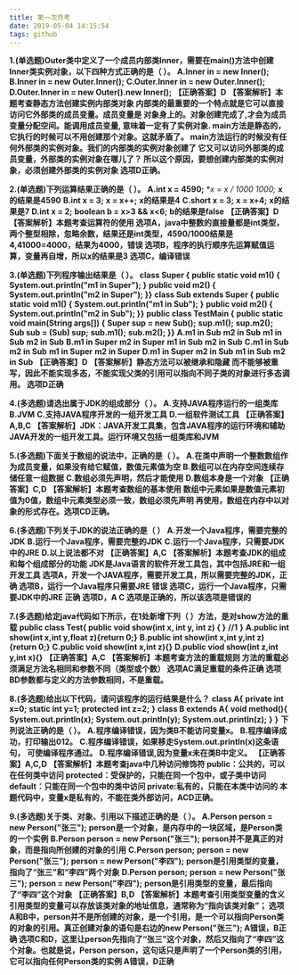 ```yaml
---
title: 第一次月考
date: 2019-05-04 14:15:54
tags: github
---
```

**1.(单选题)Outer类中定义了一个成员内部类Inner，需要在main()方法中创建**
**Inner类实例对象，以下四种方式正确的是（ ）。**
**A.Inner in = new Inner();** 
**B.Inner in = new Outer.Inner();** 
**C.Outer.Inner in = new Outer.Inner();** 
**D.Outer.Inner in = new Outer().new Inner();** 
**【正确答案】D**
**【答案解析】本题考查静态方法创建实例内部类对象 内部类的最重要的一个特点就是它可以直接访问它外部类的成员变量。成员变量是 对象身上的。对象创建完成了,才会为成员变量分配空间。能调用成员变量, 意味着一定有了实例对象. main方法是静态的，它执行的时候可以不用创建那个对象。这就矛盾了。 main方法运行的时候没有任何外部类的实例对象。我们的内部类的实例对象创建了 它又可以访问外部类的成员变量，外部类的实例对象在哪儿了？ 所以这个原因，要想创建内部类的实例对象，必须创建外部类的实例对象 选项D正确。** 

**2.(单选题)下列运算结果正确的是（ ）。**
**A.int x = 4590;**
**x = x / 1000 *1000;**
**x的结果是4590** 
**B.int x = 3;**
**x = x++;**
**x的结果是4** 
**C.short x = 3;**
**x = x+4;**
**x的结果是7** 
**D.int x = 2;**
**boolean b = x>3 && x<6;**
**b的结果是false** 
**【正确答案】D**
**【答案解析】本题考查运算符的使用 选项A，java中整数的直接量都是int类型，两个整型相除，忽略余数，结果还是int类型，4590/1000结果是4,41000=4000，结果为4000，错误 选项B，程序的执行顺序先运算赋值运算，变量再自增，所以x的结果是3 选项C，编译错误** 

**3.(单选题)下列程序输出结果是（ ）。**
**class Super {**
	**public static void m1() {**
		**System.out.println("m1 in Super");	}**
	**public void m2() {**
		**System.out.println("m2 in Super");	}}**
**class Sub extends Super {**
	**public static void m1() {**
		**System.out.println("m1 in Sub");	}**
	**public void m2() {**
		**System.out.println("m2 in Sub");	}}**
**public class TestMain {**
	**public static void main(String args[]) {**
		**Super sup = new Sub();**
		**sup.m1();**
		**sup.m2();**
		**Sub sub = (Sub) sup;**
		**sub.m1();**
		**sub.m2();	}}**
**A.m1 in Sub**
   **m2 in Sub**
   **m1 in Sub**
   **m2 in Sub** 
**B.m1 in Super**
   **m2 in Super**
   **m1 in Sub**
   **m2 in Sub** 
**C.m1 in Sub**
   **m2 in Sub**
   **m1 in Super**
   **m2 in Super** 
**D.m1 in Super**
   **m2 in Sub**
   **m1 in Sub**
   **m2 in Sub** 
**【正确答案】D**
**【答案解析】静态方法可以被继承和隐藏  而不能够被重写，因此不能实现多态，不能实现父类的引用可以指向不同子类的对象进行多态调用。 选项D正确** 

**4.(多选题)请选出属于JDK的组成部分（ ）。**
**A.支持JAVA程序运行的一组类库** 
**B.JVM** 
**C.支持JAVA程序开发的一组开发工具** 
**D.一组软件测试工具** 
**【正确答案】A,B,C**
**【答案解析】JDK：JAVA开发工具集，包含JAVA程序的运行环境和辅助JAVA开发的一组开发工具。运行环境又包括一组类库和JVM** 

**5.(多选题)下面关于数组的说法中，正确的是（ ）。**
**A.在类中声明一个整数数组作为成员变量，如果没有给它赋值，数值元素值为空** 
**B.数组可以在内存空间连续存储任意一组数据** 
**C.数组必须先声明，然后才能使用** 
**D.数组本身是一个对象** 
**【正确答案】C,D**
**【答案解析】本题考查数组的基本使用 数组中元素如果是数值元素初值为0值，数组中元素类型必须一致，数组必须先声明 再使用，数组在内存中以对象的形式存在。选项CD正确。** 

**6.(多选题)下列关于JDK的说法正确的是（ ）**
**A.开发一个Java程序，需要完整的JDK** 
**B.运行一个Java程序，需要完整的JDK** 
**C.运行一个Java程序，只需要JDK中的JRE** 
**D.以上说法都不对** 
**【正确答案】A,C**
**【答案解析】本题考查JDK的组成和每个组成部分的功能 JDK是Java语言的软件开发工具包，其中包括JRE和一组开发工具 选项A，开发一个JAVA程序，需要开发工具，所以需要完整的JDK，正确 选项B，运行一个Java程序只需要JRE 错误 选项C，运行一个Java程序，只需要JDK中的JRE 正确 选项D，A C 选项是正确的，所以该选项是错误的** 

**7.(多选题)给定java代码如下所示，在1处新增下列（  ）方法，是对show方法的重载**
**public class Test{ 
	public void show(int x, int y, int z) {    }** 
	**//1**
**}**
**A.public int show(int x,int y,float z){return 0;}** 
**B.public int show(int x,int y,int z){return 0;}** 
**C.public void show(int x,int z){}** 
**D.public viod show(int z,int y,int x){}** 
**【正确答案】A,C**
**【答案解析】本题考查方法的重载规则 方法的重载必须满足方法名相同和参数不同（类型或个数） 选项AC满足重载的条件正确 选项BD参数都与定义的方法参数相同，不是重载。** 

**8.(多选题)给出以下代码，请问该程序的运行结果是什么？** 
**class A{** 
	**private int x=0;**
	**static int y=1;** 
	**protected int z=2;** 
**}** 
**class B extends A{** 
	**void method(){** 
		**System.out.println(x);** 
		**System.out.println(y);** 
		**System.out.println(z);** 
	**}** 
**}** 
**下列说法正确的是（ ）。**
**A.程序编译错误，因为类B不能访问变量x。** 
**B.程序编译成功，打印输出012。** 
**C.程序编译错误，如果移走System.out.println(x)这条语句，**
**可使编译程序通过。** 
**D.程序编译错误,因为变量x未在类B中定义。** 
**【正确答案】A,C,D**
**【答案解析】本题考查java中几种访问修饰符 public：公共的，可以在任何类中访问 protected：受保护的，只能在同一个包中，或子类中访问 default：只能在同一个包中的类中访问 private:私有的，只能在本类中访问的 本题代码中，变量x是私有的，不能在类外部访问，ACD正确。**

**9.(多选题)关于类、对象、引用以下描述正确的是（ ）。**
**A.Person person = new Person("张三");**
**person是一个对象，是内存中的一块区域，是Person类的一个实例** 
**B.Person person = new Person("张三");**
**person并不是真正的对象，而是指向所创建的对象的引用** 
**C.Person person;**
**person = new Person("张三");**
**person = new Person("李四");**
**person是引用类型的变量，指向了“张三”和“李四”两个对象** 
**D.Person person;**
**person = new Person("张三");**
**person = new Person("李四");**
**person是引用类型的变量，最后指向了“李四”这个对象** 
**【正确答案】B,D**
**【答案解析】本题考查引用类型变量的含义 引用类型的变量可以存放该类对象的地址信息，通常称为“指向该类对象”； 选项A和B中，person并不是所创建的对象，是一个引用，是一个可以指向Person类的对象的引用。真正创建对象的语句是右边的new Person("张三"); A错误，B正确 选项C和D，这里让person先指向了“张三”这个对象，然后又指向了“李四”这个对象。也就是说，Person person，这句话只是声明了一个Person类的引用，它可以指向任何Person类的实例 A错误，D正确** 

